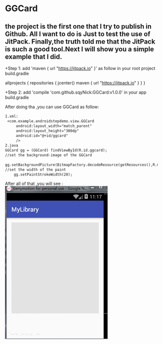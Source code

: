 GGCard
===
the project is the first one that I try to publish in Github. All I want to do is Just to test the use of JitPack. Finally,the truth told me that the JitPack is such a good tool.Next I will show you a simple example that I did.
----------------------------------------------------------------------------------------------------------------------------------------
+Step 1:
 add  'maven { url "https://jitpack.io" }' as follow in your root project build.gradle
 
allprojects {
    repositories {
        jcenter()
        maven { url "https://jitpack.io" }
    }
}

+Step 2:
 add 'compile 'com.github.sqyNick:GGCard:v1.0.0' in your app build.gradle
 
 After doing tha ,you can use GGCard as follow:
 
 	1.xml:
	 <com.example.androidstepdemo.view.GGCard
         android:layout_width="match_parent"
         android:layout_height="300dp"
         android:id="@+id/ggcard"
         />
	2.java
	GGCard gg = (GGCard) findViewById(R.id.ggcard);
	//set the background-image of the GGCard
        gg.setBackgroundPicture(BitmapFactory.decodeResource(getResources(),R.mipmap.ic_launcher)); 
	//set the width of the paint
        gg.setPaintStrokeWidth(20);
		
After all of that ,you will see :
![github](https://github.com/sqyNick/GGCard/blob/master/android_ggcard.gif)

 

